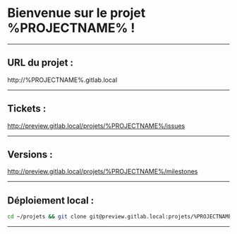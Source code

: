 # Bienvenue sur le projet %PROJECTNAME% !
***

## URL du projet :
http://%PROJECTNAME%.gitlab.local
***

## Tickets :
http://preview.gitlab.local/projets/%PROJECTNAME%/issues
***

## Versions :
http://preview.gitlab.local/projets/%PROJECTNAME%/milestones
***

## Déploiement local :
```bash
cd ~/projets && git clone git@preview.gitlab.local:projets/%PROJECTNAME%.git && cd %PROJECTNAME% && vagrant up
```
***
